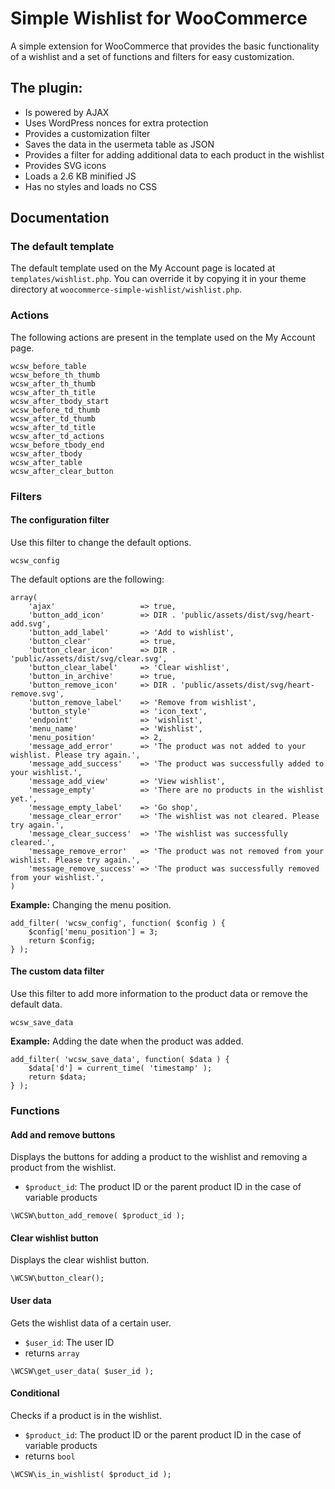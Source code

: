 # Simple Wishlist for WooCommerce

A simple extension for WooCommerce that provides the basic functionality of a wishlist and a set of functions and filters for easy customization.

## The plugin:

- Is powered by AJAX
- Uses WordPress nonces for extra protection
- Provides a customization filter
- Saves the data in the usermeta table as JSON
- Provides a filter for adding additional data to each product in the wishlist
- Provides SVG icons
- Loads a 2.6 KB minified JS
- Has no styles and loads no CSS

## Documentation

### The default template

The default template used on the My Account page is located at `templates/wishlist.php`. You can override it by copying it in your theme directory at `woocommerce-simple-wishlist/wishlist.php`.

### Actions

The following actions are present in the template used on the My Account page.

```
wcsw_before_table
wcsw_before_th_thumb
wcsw_after_th_thumb
wcsw_after_th_title
wcsw_after_tbody_start
wcsw_before_td_thumb
wcsw_after_td_thumb
wcsw_after_td_title
wcsw_after_td_actions
wcsw_before_tbody_end
wcsw_after_tbody
wcsw_after_table
wcsw_after_clear_button
```

### Filters

#### The configuration filter

Use this filter to change the default options.

```
wcsw_config
```

The default options are the following:

```
array(
    'ajax'                   => true,
    'button_add_icon'        => DIR . 'public/assets/dist/svg/heart-add.svg',
    'button_add_label'       => 'Add to wishlist',
    'button_clear'           => true,
    'button_clear_icon'      => DIR . 'public/assets/dist/svg/clear.svg',
    'button_clear_label'     => 'Clear wishlist',
    'button_in_archive'      => true,
    'button_remove_icon'     => DIR . 'public/assets/dist/svg/heart-remove.svg',
    'button_remove_label'    => 'Remove from wishlist',
    'button_style'           => 'icon_text',
    'endpoint'               => 'wishlist',
    'menu_name'              => 'Wishlist',
    'menu_position'          => 2,
    'message_add_error'      => 'The product was not added to your wishlist. Please try again.',
    'message_add_success'    => 'The product was successfully added to your wishlist.',
    'message_add_view'       => 'View wishlist',
    'message_empty'          => 'There are no products in the wishlist yet.',
    'message_empty_label'    => 'Go shop',
    'message_clear_error'    => 'The wishlist was not cleared. Please try again.',
    'message_clear_success'  => 'The wishlist was successfully cleared.',
    'message_remove_error'   => 'The product was not removed from your wishlist. Please try again.',
    'message_remove_success' => 'The product was successfully removed from your wishlist.',
)
```

**Example:** Changing the menu position.

```
add_filter( 'wcsw_config', function( $config ) {
    $config['menu_position'] = 3;
    return $config;
} );
```

#### The custom data filter

Use this filter to add more information to the product data or remove the default data.

```
wcsw_save_data
```

**Example:** Adding the date when the product was added.

```
add_filter( 'wcsw_save_data', function( $data ) {
    $data['d'] = current_time( 'timestamp' );
    return $data;
} );
```

### Functions

#### Add and remove buttons

Displays the buttons for adding a product to the wishlist and removing a product from the wishlist.
- `$product_id`: The product ID or the parent product ID in the case of variable products

```
\WCSW\button_add_remove( $product_id );
```

#### Clear wishlist button

Displays the clear wishlist button.

```
\WCSW\button_clear();
```

#### User data

Gets the wishlist data of a certain user.
- `$user_id`: The user ID
- returns `array`

```
\WCSW\get_user_data( $user_id );
```

#### Conditional

Checks if a product is in the wishlist.
- `$product_id`: The product ID or the parent product ID in the case of variable products
- returns `bool`

```
\WCSW\is_in_wishlist( $product_id );
```
